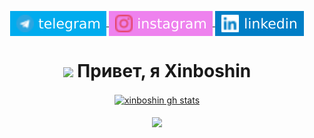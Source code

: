<p align="center">
    <a href="https://t.me/xinboshinbutterworth" target="blank">
        <img align="center" src="assets/telegram.svg" alt="xinboshin's telegram"/>
    </a>
    <a href="https://instagram.com/xinboshin" target="blank">
        <img align="center" src="assets/instagram.svg" alt="xinboshin's instagram"/>
    </a>
    <a href="https://linkedin.com/in/minish144" target="blank">
        <img align="center" src="assets/linkedin.svg" alt="xinboshin's linkedin"/>
    </a>
</p>

<h1 align="center"><img src="https://media.giphy.com/media/hvRJCLFzcasrR4ia7z/giphy.gif" width="25"> Привет, я Xinboshin</h1>
<p align="center">
    <a href="https://github.com/Xinboshin?tab=repositories" target="blank">
        <img align="center" src="https://github-readme-stats.vercel.app/api?username=minish144&show_icons=true&count_private=true&theme=tokyonight&hide_border=false&bg_color=00000000" alt="xinboshin gh stats"/>
    </a></br></br>
    <a href="http://github-readme-streak-stats.herokuapp.com?user=minish144&theme=tokyonight&date_format=M%20j%5B%2C%20Y%5D&background=DD110000" target="blank">
        <img align="center" src="http://github-readme-streak-stats.herokuapp.com?user=minish144&theme=tokyonight&date_format=M%20j%5B%2C%20Y%5D&background=DD110000&fire=FF7100)](https://git.io/streak-stats"/>
   </a>
</p>
